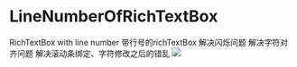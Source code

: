 # LineNumberOfRichTextBox
RichTextBox with  line number
带行号的richTextBox
解决闪烁问题
解决字符对齐问题
解决滚动条绑定、字符修改之后的错乱
![](http://ozf2uzhnb.bkt.clouddn.com/18-3-12/73317236.jpg)  
